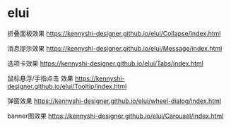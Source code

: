 # elui

折叠面板效果
https://kennyshi-designer.github.io/elui/Collapse/index.html

消息提示效果
https://kennyshi-designer.github.io/elui/Message/index.html

选项卡效果
https://kennyshi-designer.github.io/elui/Tabs/index.html

鼠标悬浮/手指点击 效果
https://kennyshi-designer.github.io/elui/Tooltip/index.html

弹窗效果
https://kennyshi-designer.github.io/elui/wheel-dialog/index.html

banner图效果
https://kennyshi-designer.github.io/elui/Carousel/index.html
